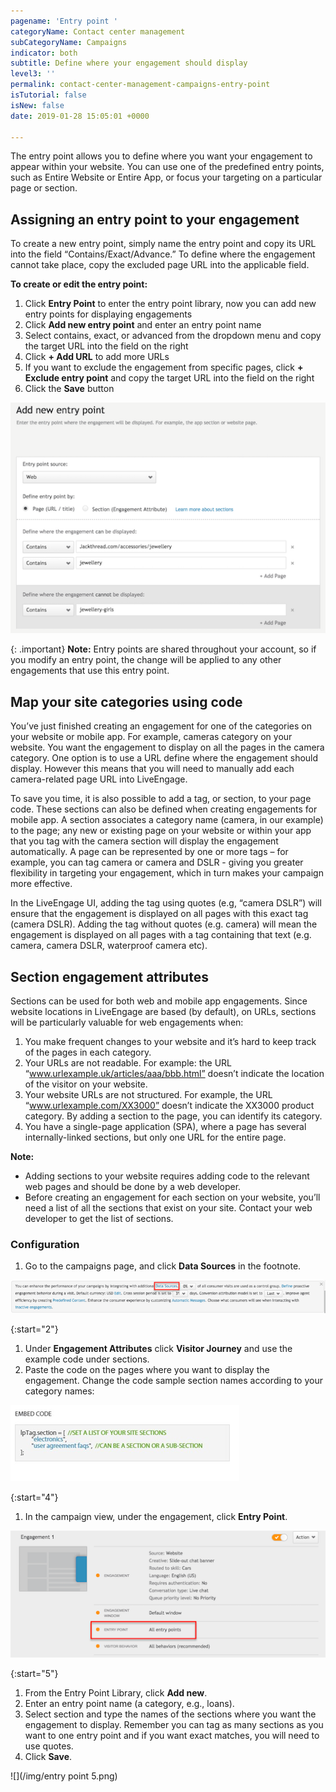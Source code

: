 ```yaml
---
pagename: 'Entry point '
categoryName: Contact center management
subCategoryName: Campaigns
indicator: both
subtitle: Define where your engagement should display
level3: ''
permalink: contact-center-management-campaigns-entry-point
isTutorial: false
isNew: false
date: 2019-01-28 15:05:01 +0000

---
```

The entry point allows you to define where you want your engagement to appear within your website. You can use one of the predefined entry points, such as Entire Website or Entire App, or focus your targeting on a particular page or section.

## Assigning an entry point to your engagement

To create a new entry point, simply name the entry point and copy its URL into the field “Contains/Exact/Advance.” To define where the engagement cannot take place, copy the excluded page URL into the applicable field.

**To create or edit the entry point:**

1. Click **Entry Point** to enter the entry point library, now you can add new entry points for displaying engagements
2. Click **Add new entry point** and enter an entry point name
3. Select contains, exact, or advanced from the dropdown menu and copy the target URL into the field on the right
4. Click **+ Add URL** to add more URLs
5. If you want to exclude the engagement from specific pages, click **+ Exclude entry point** and copy the target URL into the field on the right
6. Click the **Save** button

![](/img/entry-point-1.png)

{: .important}
**Note:** Entry points are shared throughout your account, so if you modify an entry point, the change will be applied to any other engagements that use this entry point.

## Map your site categories using code

You’ve just finished creating an engagement for one of the categories on your website or mobile app. For example, cameras category on your website. You want the engagement to display on all the pages in the camera category. One option is to use a URL define where the engagement should display. However this means that you will need to manually add each camera-related page URL into LiveEngage.

To save you time, it is also possible to add a tag, or section, to your page code. These sections can also be defined when creating engagements for mobile app. A section associates a category name (camera, in our example) to the page; any new or existing page on your website or within your app that you tag with the camera section will display the engagement automatically. A page can be represented by one or more tags – for example, you can tag camera or camera and DSLR - giving you greater flexibility in targeting your engagement, which in turn makes your campaign more effective.

In the LiveEngage UI, adding the tag using quotes (e.g, “camera DSLR”) will ensure that the engagement is displayed on all pages with this exact tag (camera DSLR). Adding the tag without quotes (e.g. camera) will mean the engagement is displayed on all pages with a tag containing that text (e.g. camera, camera DSLR, waterproof camera etc).

## Section engagement attributes

Sections can be used for both web and mobile app engagements. Since website locations in LiveEngage are based (by default), on URLs, sections will be particularly valuable for web engagements when:

1. You make frequent changes to your website and it’s hard to keep track of the pages in each category.
2. Your URLs are not readable. For example: the URL “www.urlexample.uk/articles/aaa/bbb.html” doesn’t indicate the location of the visitor on your website.
3. Your website URLs are not structured. For example, the URL “www.urlexample.com/XX3000” doesn’t indicate the XX3000 product category. By adding a section to the page, you can identify its category.
4. You have a single-page application (SPA), where a page has several internally-linked sections, but only one URL for the entire page.

<div class="important">
<b>Note:</b>
<ul>
<li>Adding sections to your website requires adding code to the relevant web pages and should be done by a web developer.</li> <li>Before creating an engagement for each section on your website, you’ll need a list of all the sections that exist on your site. Contact your web developer to get the list of sections.</li>
</ul>
</div>

### Configuration

1. Go to the campaigns page, and click **Data Sources** in the footnote.

![](/img/entry-point-2.png)

{:start="2"}

1. Under **Engagement Attributes** click **Visitor Journey** and use the example code under sections.
2. Paste the code on the pages where you want to display the engagement. Change the code sample section names according to your category names:

![](/img/entry-point-3.png)

{:start="4"}

1. In the campaign view, under the engagement, click **Entry Point**.

![](/img/entry-point-4.png)

{:start="5"}

1. From the Entry Point Library, click **Add new**.
2. Enter an entry point name (a category, e.g., loans).
3. Select section and type the names of the sections where you want the engagement to display. Remember you can tag as many sections as you want to one entry point and if you want exact matches, you will need to use quotes.
4. Click **Save**.

![](/img/entry point 5.png)